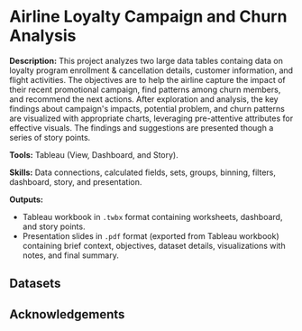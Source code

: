 # Airline Loyalty Campaign and Churn Analysis

**Description:** This project analyzes two large data tables containg data on loyalty program enrollment & cancellation details, customer information, and flight activities. The objectives are to help the airline capture the impact of their recent promotional campaign, find patterns among churn members, and recommend the next actions. After exploration and analysis, the key findings about campaign's impacts, potential problem, and churn patterns are visualized with appropriate charts, leveraging pre-attentive attributes for effective visuals. The findings and suggestions are presented though a series of story points.

**Tools:** Tableau (View, Dashboard, and Story).

**Skills:** Data connections, calculated fields, sets, groups, binning, filters, dashboard, story, and presentation.

**Outputs:** 
- Tableau workbook in `.twbx` format containing worksheets, dashboard, and story points.
- Presentation slides in `.pdf` format (exported from Tableau workbook) containing brief context, objectives, dataset details, visualizations with notes, and final summary.

## Datasets

## Acknowledgements
